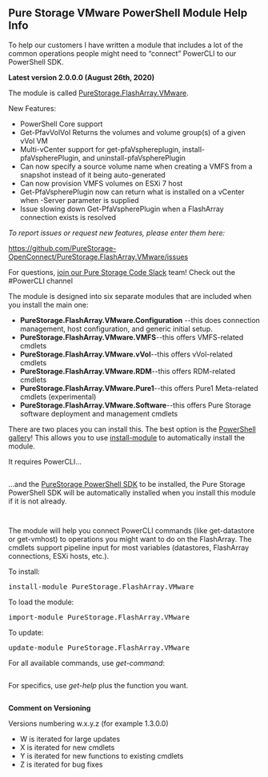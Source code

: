 <!-- wp:heading -->
<h2>Pure Storage VMware PowerShell Module Help Info</h2>
<!-- /wp:heading -->
<p><!--StartFragment--></p>

<p><!--StartFragment--></p>

<!-- wp:paragraph -->
<p>To help our customers I have written a module that includes a lot of the common operations people might need to “connect” PowerCLI to our PowerShell SDK.</p>
<!-- /wp:paragraph -->

<!-- wp:paragraph -->
<p><strong>Latest version 2.0.0.0 (August 26th, 2020)</strong></p>
<!-- /wp:paragraph -->

<!-- wp:paragraph -->
<p>The module is called <a href="https://www.powershellgallery.com/packages/PureStorage.FlashArray.VMware/">PureStorage.FlashArray.VMware</a>.</p>
<!-- /wp:paragraph -->

<!-- wp:paragraph -->
<p>New Features:</p>
<!-- /wp:paragraph -->

<!-- wp:list -->
<ul><li>PowerShell Core support</li><li>Get-PfavVolVol Returns the volumes and volume group(s) of a given vVol VM</li><li>Multi-vCenter support for get-pfaVsphereplugin, install-pfaVspherePlugin, and uninstall-pfaVspherePlugin</li><li>Can now specify a source volume name when creating a VMFS from a snapshot instead of it being auto-generated</li><li>Can now provision VMFS volumes on ESXi 7 host</li><li>Get-PfaVspherePlugin now can return what is installed on a vCenter when -Server parameter is supplied</li><li>Issue slowing down Get-PfaVspherePlugin when a FlashArray connection exists is resolved</li></ul>
<!-- /wp:list -->

<!-- wp:paragraph -->
<p><em>To report issues or request new features, please enter them here:</em></p>
<!-- /wp:paragraph -->

<!-- wp:paragraph -->
<p> <a href="https://github.com/PureStorage-OpenConnect/PureStorage.FlashArray.VMware/issues">https://github.com/PureStorage-OpenConnect/PureStorage.FlashArray.VMware/issues</a> </p>
<!-- /wp:paragraph -->

<!-- wp:paragraph -->
<p> For questions, <a href="https://codeinvite.purestorage.com/">join our Pure Storage Code Slack</a> team! Check out the #PowerCLI channel<span id="more-4949"></span></p>
<!-- /wp:paragraph -->

<!-- wp:paragraph -->
<p>The module is designed into six separate modules that are included when you install the main one:</p>
<!-- /wp:paragraph -->

<!-- wp:list -->
<ul><li><strong>PureStorage.FlashArray.VMware.Configuration</strong> --this does connection management, host configuration, and generic initial setup.</li><li><strong>PureStorage.FlashArray.VMware.VMFS</strong>--this offers VMFS-related cmdlets</li><li><strong>PureStorage.FlashArray.VMware.vVol</strong>--this offers vVol-related cmdlets</li><li><strong>PureStorage.FlashArray.VMware.RDM</strong>--this offers RDM-related cmdlets</li><li> <strong>PureStorage.FlashArray.VMware.Pure1</strong>--this offers Pure1 Meta-related cmdlets (experimental)</li><li> <strong>PureStorage.FlashArray.VMware.Software</strong>--this offers Pure Storage software deployment and management cmdlets </li></ul>
<!-- /wp:list -->

<!-- wp:paragraph -->
<p>There are two places you can install this. The best option is the <a href="https://www.powershellgallery.com/packages/Cody.PureStorage.FlashArray.VMwar">PowerShell gallery</a>! This allows you to use <a href="https://docs.microsoft.com/en-us/powershell/module/powershellget/install-module?view=powershell-6">install-module</a> to automatically install the module. </p>
<!-- /wp:paragraph -->

<!-- wp:paragraph -->
<p>It requires PowerCLI... </p>
<!-- /wp:paragraph -->

<!-- wp:image {"id":6278,"sizeSlug":"large"} -->
<figure class="wp-block-image size-large"><img src="https://www.codyhosterman.com/wp-content/uploads/2020/01/image-2.png" alt="" class="wp-image-6278"/></figure>
<!-- /wp:image -->

<!-- wp:paragraph -->
<p>...and the <a href="https://www.powershellgallery.com/packages/PureStoragePowerShellSDK/">PureStorage PowerShell SDK</a> to be installed, the Pure Storage PowerShell SDK will be automatically installed when you install this module if it is not already. </p>
<!-- /wp:paragraph -->

<!-- wp:image {"id":6277,"sizeSlug":"large"} -->
<figure class="wp-block-image size-large"><img src="https://www.codyhosterman.com/wp-content/uploads/2020/01/image-1.png" alt="" class="wp-image-6277"/></figure>
<!-- /wp:image -->

<!-- wp:image {"id":6305,"sizeSlug":"large"} -->
<figure class="wp-block-image size-large"><img src="https://www.codyhosterman.com/wp-content/uploads/2020/01/image-15-1024x370.png" alt="" class="wp-image-6305"/></figure>
<!-- /wp:image -->

<!-- wp:paragraph -->
<p>The module will help you connect PowerCLI commands (like get-datastore or get-vmhost) to operations you might want to do on the FlashArray. The cmdlets support pipeline input for most variables (datastores, FlashArray connections, ESXi hosts, etc.).</p>
<!-- /wp:paragraph -->

<!-- wp:paragraph -->
<p>To install:</p>
<!-- /wp:paragraph -->

<!-- wp:preformatted -->
<pre class="wp-block-preformatted">install-module PureStorage.FlashArray.VMware</pre>
<!-- /wp:preformatted -->

<!-- wp:paragraph -->
<p>To load the module:</p>
<!-- /wp:paragraph -->

<!-- wp:preformatted -->
<pre class="wp-block-preformatted">import-module PureStorage.FlashArray.VMware</pre>
<!-- /wp:preformatted -->

<!-- wp:paragraph -->
<p>To update:</p>
<!-- /wp:paragraph -->

<!-- wp:preformatted -->
<pre class="wp-block-preformatted">update-module PureStorage.FlashArray.VMware</pre>
<!-- /wp:preformatted -->

<!-- wp:paragraph -->
<p>For all available commands, use<em> get-command</em>:</p>
<!-- /wp:paragraph -->

<!-- wp:image {"id":6859,"sizeSlug":"large"} -->
<figure class="wp-block-image size-large"><img src="https://www.codyhosterman.com/wp-content/uploads/2020/08/image-4-1024x980.png" alt="" class="wp-image-6859"/></figure>
<!-- /wp:image -->

<!-- wp:paragraph -->
<p>For specifics, use <em>get-help</em> plus the function you want.</p>
<!-- /wp:paragraph -->

<!-- wp:image {"id":6281,"sizeSlug":"large"} -->
<figure class="wp-block-image size-large"><img src="https://www.codyhosterman.com/wp-content/uploads/2020/01/image-4-955x1024.png" alt="" class="wp-image-6281"/></figure>
<!-- /wp:image -->

<!-- wp:paragraph -->
<p><strong>Comment on Versioning</strong></p>
<!-- /wp:paragraph -->

<!-- wp:paragraph -->
<p>Versions numbering w.x.y.z (for example 1.3.0.0)</p>
<!-- /wp:paragraph -->

<!-- wp:list -->
<ul><li>W is iterated for large updates</li><li>X is iterated for new cmdlets</li><li>Y is iterated for new functions to existing cmdlets</li><li>Z is iterated for bug fixes</li></ul>
<!-- /wp:list -->

<h2>&nbsp;</h2>
<p></p>
<p><!--EndFragment--></p>

<!-- wp:paragraph -->
<p></p>
<!-- /wp:paragraph -->
